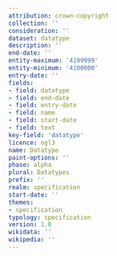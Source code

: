 ```yaml
---
attribution: crown-copyright
collection: ''
consideration: ''
dataset: datatype
description: ''
end-date: ''
entity-maximum: '4199999'
entity-minimum: '4100000'
entry-date: ''
fields:
- field: datatype
- field: end-date
- field: entry-date
- field: name
- field: start-date
- field: text
key-field: 'datatype'
licence: ogl3
name: Datatype
paint-options: ''
phase: alpha
plural: Datatypes
prefix: ''
realm: specification
start-date: ''
themes:
- specification
typology: specification
version: 1.0
wikidata: ''
wikipedia: ''
---
```

